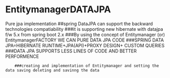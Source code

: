 # EntitymanagerDATAJPA
Pure jpa implementation 
##spring DataJPA can support the backward technologies compatiability
		###it is supporting new hibernate with datajpa f/w 5.x from spring boot 2.x 
		###By using the concept of Entitymanager (or) EntitymanagerFACTORY  WE CAN PURE DATA JPA CODE
		###SPRING DATA JPA=HIBERNATE RUNTIME+JPA(API)+PROXY DESIGN+ CUSTOM QUERIES
		###DATA JPA SUPPORTS LESS LINES OF CODE AND BETTER PERFORMENCE
		
		###creating and implementation of Entitymanager and setting the data saving deleting and savinng the data

